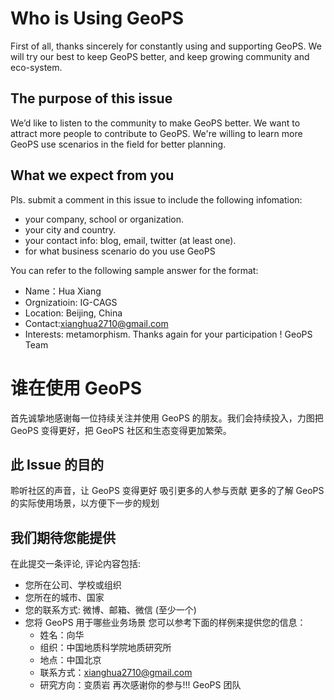 # Who is Using GeoPS
First of all, thanks sincerely for constantly using and supporting GeoPS. We will try our best to keep GeoPS better, and keep growing community and eco-system.

## The purpose of this issue
We’d like to listen to the community to make GeoPS better.
We want to attract more people to contribute to GeoPS.
We're willing to learn more GeoPS use scenarios in the field for better planning.
## What we expect from you
Pls. submit a comment in this issue to include the following infomation:

* your company, school or organization.
* your city and country.
* your contact info: blog, email, twitter (at least one).
* for what business scenario do you use GeoPS

 You can refer to the following sample answer for the format:
  * Name：Hua Xiang
  * Orgnizatioin: IG-CAGS
  * Location: Beijing, China
  * Contact:xianghua2710@gmail.com
  * Interests: metamorphism.
Thanks again for your participation !
GeoPS Team

# 谁在使用 GeoPS
首先诚挚地感谢每一位持续关注并使用 GeoPS 的朋友。我们会持续投入，力图把 GeoPS 变得更好，把 GeoPS 社区和生态变得更加繁荣。

## 此 Issue 的目的
聆听社区的声音，让 GeoPS 变得更好
吸引更多的人参与贡献
更多的了解 GeoPS 的实际使用场景，以方便下一步的规划
## 我们期待您能提供
在此提交一条评论, 评论内容包括:

* 您所在公司、学校或组织
* 您所在的城市、国家
* 您的联系方式: 微博、邮箱、微信 (至少一个)
* 您将 GeoPS 用于哪些业务场景
您可以参考下面的样例来提供您的信息：
  * 姓名：向华
  * 组织：中国地质科学院地质研究所
  * 地点：中国北京
  * 联系方式：xianghua2710@gmail.com
  * 研究方向：变质岩
再次感谢你的参与!!!
GeoPS 团队
